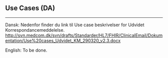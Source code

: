 ## Use Cases (DA) 
----------------------------

Dansk:
Nedenfor finder du link til Use case beskrivelser for Udvidet Korrespondancemeddelelse. 
http://svn.medcom.dk/svn/drafts/Standarder/HL7/FHIR/ClinicalEmail/Dokumentation/Use%20cases_Udvidet_KM_290320_v2.3.docx

English:
To be done.
 